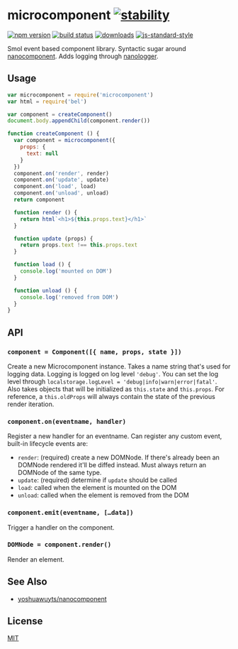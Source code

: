 # microcomponent [![stability][0]][1]
[![npm version][2]][3] [![build status][4]][5]
[![downloads][8]][9] [![js-standard-style][10]][11]

Smol event based component library. Syntactic sugar around [nanocomponent][nc].
Adds logging through [nanologger](https://github.com/yoshuawuyts/nanologger).

## Usage
```js
var microcomponent = require('microcomponent')
var html = require('bel')

var component = createComponent()
document.body.appendChild(component.render())

function createComponent () {
  var component = microcomponent({
    props: {
      text: null  
    }  
  })
  component.on('render', render)
  component.on('update', update)
  component.on('load', load)
  component.on('unload', unload)
  return component

  function render () {
    return html`<h1>${this.props.text}</h1>`
  }

  function update (props) {
    return props.text !== this.props.text
  }

  function load () {
    console.log('mounted on DOM')
  }

  function unload () {
    console.log('removed from DOM')
  }
}
```

## API
### `component = Component([{ name, props, state }])`
Create a new Microcomponent instance. Takes a name string that's used for
logging data. Logging is logged on log level `'debug'`. You can set the log
level through `localstorage.logLevel = 'debug|info|warn|error|fatal'`. Also
takes objects that will be initialized as `this.state` and `this.props`. For
reference, a `this.oldProps` will always contain the state of the previous
render iteration.

### `component.on(eventname, handler)`
Register a new handler for an eventname. Can register any custom event,
built-in lifecycle events are:
- `render`: (required) create a new DOMNode. If there's already been an DOMNode
  rendered it'll be diffed instead. Must always return an DOMNode of the same
  type.
- `update`: (required) determine if `update` should be called
- `load`: called when the element is mounted on the DOM
- `unload`: called when the element is removed from the DOM

### `component.emit(eventname, […data])`
Trigger a handler on the component.

### `DOMNode = component.render()`
Render an element.

## See Also
- [yoshuawuyts/nanocomponent][nc]

## License
[MIT](https://tldrlegal.com/license/mit-license)

[0]: https://img.shields.io/badge/stability-experimental-orange.svg?style=flat-square
[1]: https://nodejs.org/api/documentation.html#documentation_stability_index
[2]: https://img.shields.io/npm/v/microcomponent.svg?style=flat-square
[3]: https://npmjs.org/package/microcomponent
[4]: https://img.shields.io/travis/yoshuawuyts/microcomponent/master.svg?style=flat-square
[5]: https://travis-ci.org/yoshuawuyts/microcomponent
[6]: https://img.shields.io/codecov/c/github/yoshuawuyts/microcomponent/master.svg?style=flat-square
[7]: https://codecov.io/github/yoshuawuyts/microcomponent
[8]: http://img.shields.io/npm/dm/microcomponent.svg?style=flat-square
[9]: https://npmjs.org/package/microcomponent
[10]: https://img.shields.io/badge/code%20style-standard-brightgreen.svg?style=flat-square
[11]: https://github.com/feross/standard
[nc]: https://github.com/yoshuawuyts/nanocomponent
